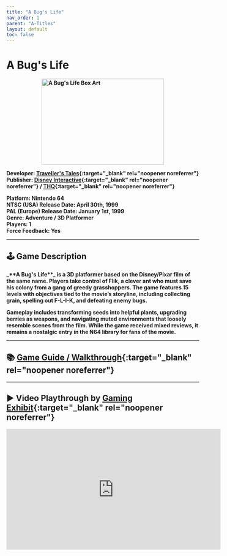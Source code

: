 ```yaml
---
title: "A Bug's Life"
nav_order: 1
parent: "A-Titles"
layout: default
toc: false
---
```


# A Bug's Life
<b>
<div style="display: flex; justify-content: center; gap: 10px;">
<img src="https://raw.githubusercontent.com/n64vault/media/main/usa/abugslife.jpg" alt="A Bug's Life Box Art" width="320" height="224" /></div>

**Developer:** [Traveller's Tales](https://en.wikipedia.org/wiki/Traveller%27s_Tales){:target="_blank" rel="noopener noreferrer"}  
**Publisher:** [Disney Interactive](https://en.wikipedia.org/wiki/Disney_Interactive){:target="_blank" rel="noopener noreferrer"} / [THQ](https://en.wikipedia.org/wiki/THQ){:target="_blank" rel="noopener noreferrer"}

**Platform:** Nintendo 64  
**NTSC (USA) Release Date:** April 30th, 1999  
**PAL (Europe) Release Date:** January 1st, 1999  
**Genre:** Adventure / 3D Platformer  
**Players:** 1  
**Force Feedback:** Yes

---

## 🕹️ Game Description
<b>
_**A Bug's Life**_ is a 3D platformer based on the Disney/Pixar film of the same name. Players take control of Flik, a clever ant who must save his colony from a gang of greedy grasshoppers. The game features 15 levels with objectives tied to the movie’s storyline, including collecting grain, spelling out F-L-I-K, and defeating enemy bugs.

Gameplay includes transforming seeds into helpful plants, upgrading berries as weapons, and navigating muted environments that loosely resemble scenes from the film. While the game received mixed reviews, it remains a nostalgic entry in the N64 library for fans of the movie.

---

## 📚 [Game Guide / Walkthrough](https://gamefaqs.gamespot.com/n64/196523-a-bugs-life/faqs/61928){:target="_blank" rel="noopener noreferrer"}

---

## ▶️ Video Playthrough by [Gaming Exhibit](https://www.youtube.com/channel/UCnpTNnBBzxLjwM6en8eKy3A){:target="_blank" rel="noopener noreferrer"}
<b>
<iframe width="560" height="315" src="https://www.youtube.com/embed/D43ZI_2YSCk" title="A Bug's Life - Gaming Exhibit" frameborder="0" allowfullscreen></iframe>

<!-- Vault Format: n64gamespedia-dev -->
<!-- Protocol Source: _vault-specs/format-protocol.md -->
